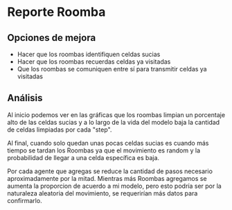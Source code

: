 # Reporte  Roomba

## Opciones de mejora

- Hacer que los roombas identifiquen celdas sucias
- Hacer que los roombas recuerdas celdas ya visitadas
- Que los roombas se comuniquen entre sí para transmitir celdas ya visitadas

## Análisis

Al inicio podemos ver en las gráficas que los roombas limpian un porcentaje alto de las celdas sucias y a lo largo de la vida del modelo baja la cantidad de celdas limpiadas por cada "step".

Al final, cuando solo quedan unas pocas celdas sucias es cuando más tiempo se tardan los Roombas ya que el movimiento es random y la probabilidad de llegar a una celda específica es baja.

Por cada agente que agregas se reduce la cantidad de pasos necesario aproximadamente por la mitad. Mientras más Roombas agregamos se aumenta la proporcion de acuerdo a mi modelo, pero esto podría ser por la naturaleza aleatoria del movimiento, se requerirían más datos para confirmarlo.
